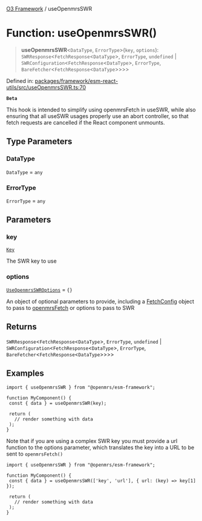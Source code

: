 [O3 Framework](../API.md) / useOpenmrsSWR

# Function: useOpenmrsSWR()

> **useOpenmrsSWR**\<`DataType`, `ErrorType`\>(`key`, `options`): `SWRResponse`\<`FetchResponse`\<`DataType`\>, `ErrorType`, `undefined` \| `SWRConfiguration`\<`FetchResponse`\<`DataType`\>, `ErrorType`, `BareFetcher`\<`FetchResponse`\<`DataType`\>\>\>\>

Defined in: [packages/framework/esm-react-utils/src/useOpenmrsSWR.ts:70](https://github.com/openmrs/openmrs-esm-core/blob/main/packages/framework/esm-react-utils/src/useOpenmrsSWR.ts#L70)

**`Beta`**

This hook is intended to simplify using openmrsFetch in useSWR, while also ensuring that
all useSWR usages properly use an abort controller, so that fetch requests are cancelled
if the React component unmounts.

## Type Parameters

### DataType

`DataType` = `any`

### ErrorType

`ErrorType` = `any`

## Parameters

### key

[`Key`](../type-aliases/Key.md)

The SWR key to use

### options

[`UseOpenmrsSWROptions`](../type-aliases/UseOpenmrsSWROptions.md) = `{}`

An object of optional parameters to provide, including a [FetchConfig](../interfaces/FetchConfig.md) object
  to pass to [openmrsFetch](openmrsFetch.md) or options to pass to SWR

## Returns

`SWRResponse`\<`FetchResponse`\<`DataType`\>, `ErrorType`, `undefined` \| `SWRConfiguration`\<`FetchResponse`\<`DataType`\>, `ErrorType`, `BareFetcher`\<`FetchResponse`\<`DataType`\>\>\>\>

## Examples

```tsx
import { useOpenmrsSWR } from "@openmrs/esm-framework";

function MyComponent() {
 const { data } = useOpenmrsSWR(key);

 return (
   // render something with data
 );
}
```

Note that if you are using a complex SWR key you must provide a url function to the options parameter,
which translates the key into a URL to be sent to `openmrsFetch()`

```tsx
import { useOpenmrsSWR } from "@openmrs/esm-framework";

function MyComponent() {
 const { data } = useOpenmrsSWR(['key', 'url'], { url: (key) => key[1] });

 return (
   // render something with data
 );
}
```
